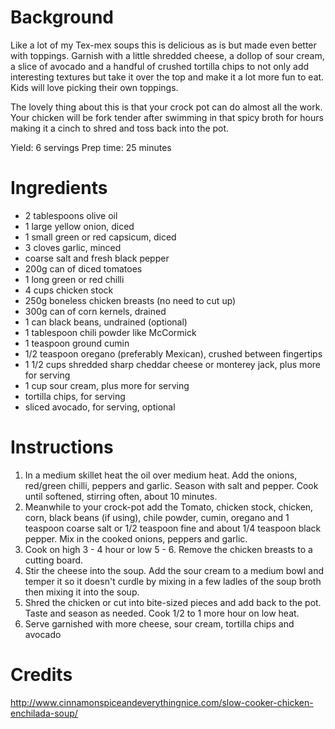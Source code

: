 # Background

Like a lot of my Tex-mex soups this is delicious as is but made even better with toppings. Garnish with a little shredded cheese, a dollop of sour cream, a slice of avocado and a handful of crushed tortilla chips to not only add interesting textures but take it over the top and make it a lot more fun to eat. Kids will love picking their own toppings.

The lovely thing about this is that your crock pot can do almost all the work. Your chicken will be fork tender after swimming in that spicy broth for hours making it a cinch to shred and toss back into the pot.

Yield: 6 servings
Prep time: 25 minutes

# Ingredients

* 2 tablespoons olive oil
* 1 large yellow onion, diced
* 1 small green or red capsicum, diced
* 3 cloves garlic, minced
* coarse salt and fresh black pepper
* 200g can of diced tomatoes
* 1 long green or red chilli
* 4 cups chicken stock
* 250g boneless chicken breasts (no need to cut up)
* 300g can of corn kernels, drained
* 1 can black beans, undrained (optional)
* 1 tablespoon chili powder like McCormick
* 1 teaspoon ground cumin
* 1/2 teaspoon oregano (preferably Mexican), crushed between fingertips
* 1 1/2 cups shredded sharp cheddar cheese or monterey jack, plus more for serving
* 1 cup sour cream, plus more for serving
* tortilla chips, for serving
* sliced avocado, for serving, optional

# Instructions

1. In a medium skillet heat the oil over medium heat. Add the onions, red/green chilli, peppers and garlic. Season with salt and pepper. Cook until softened, stirring often, about 10 minutes.
2. Meanwhile to your crock-pot add the Tomato,  chicken stock, chicken, corn, black beans (if using), chile powder, cumin, oregano and 1 teaspoon coarse salt or 1/2 teaspoon fine and about 1/4 teaspoon black pepper. Mix in the cooked onions, peppers and garlic.
3. Cook on high 3 - 4 hour or low 5 - 6. Remove the chicken breasts to a cutting board. 
4. Stir the cheese into the soup. Add the sour cream to a medium bowl and temper it so it doesn't curdle by mixing in a few ladles of the soup broth then mixing it into the soup.
5. Shred the chicken or cut into bite-sized pieces and add back to the pot. Taste and season as needed. Cook 1/2 to 1 more hour on low heat.
6. Serve garnished with more cheese, sour cream, tortilla chips and avocado

# Credits

http://www.cinnamonspiceandeverythingnice.com/slow-cooker-chicken-enchilada-soup/
